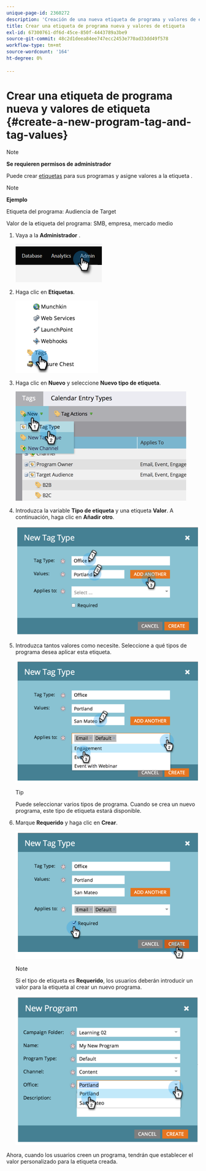 ```yaml
---
unique-page-id: 2360272
description: 'Creación de una nueva etiqueta de programa y valores de etiqueta: Marketo Docs: documentación del producto'
title: Crear una etiqueta de programa nueva y valores de etiqueta
exl-id: 67300761-df6d-45ce-850f-4443789a3be9
source-git-commit: 48c2d1deea84ee747ecc2453e770ad33dd49f578
workflow-type: tm+mt
source-wordcount: '164'
ht-degree: 0%

---
```


# Crear una etiqueta de programa nueva y valores de etiqueta {#create-a-new-program-tag-and-tag-values}

>[!NOTE]
>
>**Se requieren permisos de administrador**

Puede crear [etiquetas](/help/marketo/product-docs/core-marketo-concepts/programs/working-with-programs/understanding-tags.md) para sus programas y asigne valores a la etiqueta .

>[!NOTE]
>
>**Ejemplo**
>
>Etiqueta del programa: Audiencia de Target
>
>Valor de la etiqueta del programa: SMB, empresa, mercado medio

1. Vaya a la **Administrador** .

   ![](assets/create-a-new-program-tag-and-tag-values-1.png)

1. Haga clic en **Etiquetas**.

   ![](assets/create-a-new-program-tag-and-tag-values-2.png)

1. Haga clic en **Nuevo** y seleccione **Nuevo tipo de etiqueta**.

   ![](assets/create-a-new-program-tag-and-tag-values-3.png)

1. Introduzca la variable **Tipo de etiqueta** y una etiqueta **Valor**. A continuación, haga clic en **Añadir otro**.

   ![](assets/create-a-new-program-tag-and-tag-values-4.png)

1. Introduzca tantos valores como necesite. Seleccione a qué tipos de programa desea aplicar esta etiqueta.

   ![](assets/create-a-new-program-tag-and-tag-values-5.png)

   >[!TIP]
   >
   >Puede seleccionar varios tipos de programa. Cuando se crea un nuevo programa, este tipo de etiqueta estará disponible.

1. Marque **Requerido** y haga clic en **Crear**.

   ![](assets/create-a-new-program-tag-and-tag-values-6.png)

   >[!NOTE]
   >
   >Si el tipo de etiqueta es **Requerido**, los usuarios deberán introducir un valor para la etiqueta al crear un nuevo programa.

   ![](assets/create-a-new-program-tag-and-tag-values-7.png)

Ahora, cuando los usuarios creen un programa, tendrán que establecer el valor personalizado para la etiqueta creada.
